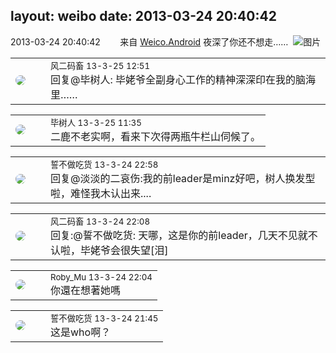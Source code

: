 layout: weibo
date: 2013-03-24 20:40:42
---
<meta name="referrer" content="no-referrer" />

2013-03-24 20:40:42  &nbsp;&nbsp;&nbsp;&nbsp;&nbsp;&nbsp; 来自 <a href="http://app.weibo.com/t/feed/l4RWD" rel="nofollow">Weico.Android</a>
夜深了你还不想走…… ​​​
![图片](https://ww3.sinaimg.cn/large/6d2a6003jw1e315d597kjj.jpg)

<table style="width: 100%;">
  <tr>
    <td style="width: 40px;"><img style="border-radius:50%" src="https://tva3.sinaimg.cn/crop.0.0.639.639.50/6d2a6003jw8f3idy69w2gj20hs0hrt9g.jpg?KID=imgbed,tva&Expires=1624464109&ssig=G71O6PMIEp"></td>
    <td colspan="2"><small>风二码畜 13-3-25 12:51</small><br/>回复@毕树人: 毕姥爷全副身心工作的精神深深印在我的脑海里……</td>
  </tr>
</table>

<table style="width: 100%;">
  <tr>
    <td style="width: 40px;"><img style="border-radius:50%" src="https://tva2.sinaimg.cn/crop.0.0.180.180.50/6d02f543jw1e8qgp5bmzyj2050050aa8.jpg?KID=imgbed,tva&Expires=1624464109&ssig=z8jdALn6wu"></td>
    <td colspan="2"><small>毕树人 13-3-25 11:35</small><br/>二鹿不老实啊，看来下次得两瓶牛栏山伺候了。</td>
  </tr>
</table>

<table style="width: 100%;">
  <tr>
    <td style="width: 40px;"><img style="border-radius:50%" src="https://tva1.sinaimg.cn/crop.0.0.640.640.50/86f7338fjw8edkav0whx0j20hs0hswfv.jpg?KID=imgbed,tva&Expires=1624464109&ssig=rJy4KtnyWu"></td>
    <td colspan="2"><small>誓不做吃货 13-3-24 22:58</small><br/>回复@淡淡的二哀伤:我的前leader是minz好吧，树人换发型啦，难怪我木认出来....</td>
  </tr>
</table>

<table style="width: 100%;">
  <tr>
    <td style="width: 40px;"><img style="border-radius:50%" src="https://tva3.sinaimg.cn/crop.0.0.639.639.50/6d2a6003jw8f3idy69w2gj20hs0hrt9g.jpg?KID=imgbed,tva&Expires=1624464109&ssig=G71O6PMIEp"></td>
    <td colspan="2"><small>风二码畜 13-3-24 22:08</small><br/>回复:@誓不做吃货: 天哪，这是你的前leader，几天不见就不认啦，毕姥爷会很失望[泪]</td>
  </tr>
</table>

<table style="width: 100%;">
  <tr>
    <td style="width: 40px;"><img style="border-radius:50%" src="https://tva2.sinaimg.cn/crop.0.0.180.180.50/81fd9f09jw1e8qgp5bmzyj2050050aa8.jpg?KID=imgbed,tva&Expires=1624464109&ssig=2Dr4jk5voj"></td>
    <td colspan="2"><small>Roby_Mu 13-3-24 22:04</small><br/>你還在想著她嗎</td>
  </tr>
</table>

<table style="width: 100%;">
  <tr>
    <td style="width: 40px;"><img style="border-radius:50%" src="https://tva1.sinaimg.cn/crop.0.0.640.640.50/86f7338fjw8edkav0whx0j20hs0hswfv.jpg?KID=imgbed,tva&Expires=1624464109&ssig=rJy4KtnyWu"></td>
    <td colspan="2"><small>誓不做吃货 13-3-24 21:45</small><br/>这是who啊？</td>
  </tr>
</table>
